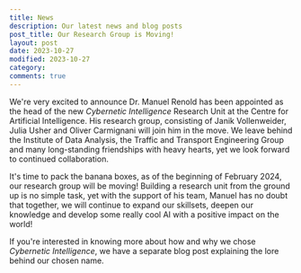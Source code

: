 ```yaml
---
title: News
description: Our latest news and blog posts
post_title: Our Research Group is Moving!
layout: post
date: 2023-10-27
modified: 2023-10-27
category: 
comments: true
---
```


We're very excited to announce Dr. Manuel Renold has been appointed as the head of the new *Cybernetic Intelligence* Research Unit at the Centre for Artificial Intelligence. His research group, consisting of Janik Vollenweider, Julia Usher and Oliver Carmignani will join him in the move. We leave behind the Institute of Data Analysis, the Traffic and Transport Engineering Group and many long-standing friendships with heavy hearts, yet we look forward to continued collaboration.  
<!-- more -->

It's time to pack the banana boxes, as of the beginning of February 2024, our research group will be moving! Building a research unit from the ground up is no simple task, yet with the support of his team, Manuel has no doubt that together, we will continue to expand our skillsets, deepen our knowledge and develop some really cool AI with a positive impact on the world! 

If you're interested in knowing more about how and why we chose *Cybernetic Intelligence*, we have a separate blog post explaining the lore behind our chosen name.
